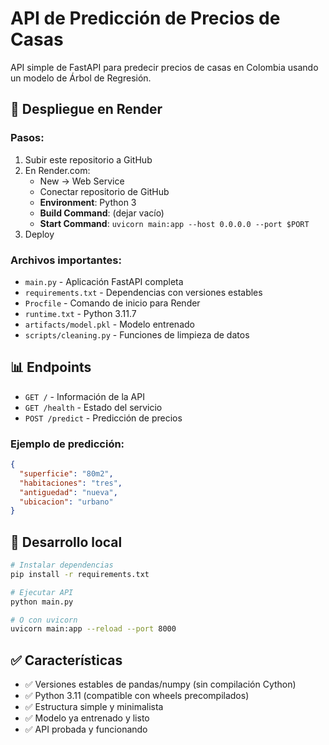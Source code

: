 # API de Predicción de Precios de Casas

API simple de FastAPI para predecir precios de casas en Colombia usando un modelo de Árbol de Regresión.

## 🚀 Despliegue en Render

### Pasos:
1. Subir este repositorio a GitHub
2. En Render.com:
   - New → Web Service
   - Conectar repositorio de GitHub
   - **Environment**: Python 3
   - **Build Command**: (dejar vacío)
   - **Start Command**: `uvicorn main:app --host 0.0.0.0 --port $PORT`
3. Deploy

### Archivos importantes:
- `main.py` - Aplicación FastAPI completa
- `requirements.txt` - Dependencias con versiones estables
- `Procfile` - Comando de inicio para Render
- `runtime.txt` - Python 3.11.7
- `artifacts/model.pkl` - Modelo entrenado
- `scripts/cleaning.py` - Funciones de limpieza de datos

## 📊 Endpoints

- `GET /` - Información de la API
- `GET /health` - Estado del servicio
- `POST /predict` - Predicción de precios

### Ejemplo de predicción:
```json
{
  "superficie": "80m2",
  "habitaciones": "tres",
  "antiguedad": "nueva",
  "ubicacion": "urbano"
}
```

## 🔧 Desarrollo local

```bash
# Instalar dependencias
pip install -r requirements.txt

# Ejecutar API
python main.py

# O con uvicorn
uvicorn main:app --reload --port 8000
```

## ✅ Características

- ✅ Versiones estables de pandas/numpy (sin compilación Cython)
- ✅ Python 3.11 (compatible con wheels precompilados)
- ✅ Estructura simple y minimalista
- ✅ Modelo ya entrenado y listo
- ✅ API probada y funcionando